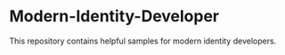 # Modern-Identity-Developer
This repository contains helpful samples for modern identity developers.
